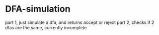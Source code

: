 # DFA-simulation

part 1, just simulate a dfa, and returns accept or reject
part 2, checks if 2 dfas are the same, currently incomplete
